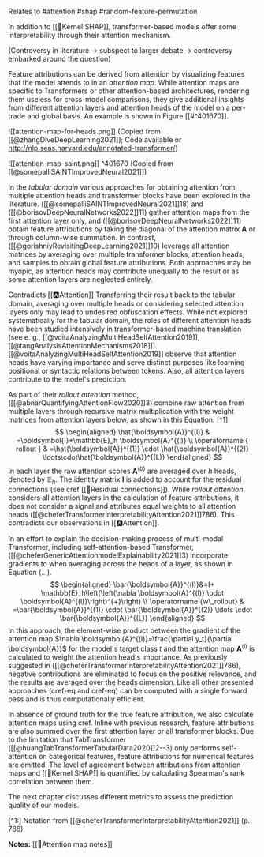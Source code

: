 Relates to #attention #shap #random-feature-permutation  

In addition to [[🧭Kernel SHAP]], transformer-based models offer some interpretability through their attention mechanism. 

(Controversy in literature -> subspect to larger debate -> controversy embarked around the question)

Feature attributions can be derived from attention by visualizing features that the model attends to in an *attention map*. While attention maps are specific to Transformers or other attention-based architectures, rendering them useless for cross-model comparisons, they give additional insights from different attention layers and attention heads of the model on a per-trade and global basis. An example is shown in Figure [[#^401670]].

![[attention-map-for-heads.png]]
(Copied from [[@zhangDiveDeepLearning2021]]; Code available or http://nlp.seas.harvard.edu/annotated-transformer/)

![[attention-map-saint.png]] ^401670
(Copied from [[@somepalliSAINTImprovedNeural2021]])

In the *tabular domain* various approaches for obtaining attention from multiple attention heads and transformer blocks have been explored in the literature. ([[@somepalliSAINTImprovedNeural2021]]18) and ([[@borisovDeepNeuralNetworks2022]]11) gather attention maps from the first attention layer only, and ([[@borisovDeepNeuralNetworks2022]]11) obtain feature attributions by taking the diagonal of the attention matrix $\boldsymbol{A}$ or through column-wise summation. In contrast, ([[@gorishniyRevisitingDeepLearning2021]]10) leverage all attention matrices by averaging over multiple transformer blocks, attention heads, and samples to obtain global feature attributions. Both approaches may be myopic, as attention heads may contribute unequally to the result or as some attention layers are neglected entirely.

Contradicts [[🅰️Attention]]
Transferring their result back to the tabular domain, averaging over multiple heads or considering selected attention layers only may lead to undesired obfuscation effects. 
While not explored systematically for the tabular domain, the roles of different attention heads have been studied intensively in transformer-based machine translation (see e. g., [[@voitaAnalyzingMultiHeadSelfAttention2019]], [[@tangAnalysisAttentionMechanisms2018]]).  [[@voitaAnalyzingMultiHeadSelfAttention2019]] observe that attention heads have varying importance and serve distinct purposes like learning positional or syntactic relations between tokens. Also, all attention layers contribute to the model's prediction. 


As part of their *rollout attention* method, ([[@abnarQuantifyingAttentionFlow2020]]3) combine raw attention from multiple layers through recursive matrix multiplication with the weight matrices from attention layers below, as shown in this Equation: [^1]
$$
\begin{aligned}
\hat{\boldsymbol{A}}^{(l)} & =\boldsymbol{I}+\mathbb{E}_h \boldsymbol{A}^{(l)} \\
\operatorname { rollout } & =\hat{\boldsymbol{A}}^{(1)} \cdot \hat{\boldsymbol{A}}^{(2)} \ldots\cdot\hat{\boldsymbol{A}}^{(L)}
\end{aligned}
$$
In each layer the raw attention scores $\boldsymbol{A}^{(b)}$ are averaged over $h$ heads, denoted by $\mathbb{E}_h$. The identity matrix $\boldsymbol{I}$ is added to account for the residual connections (see cref [[🔗Residual connections]]).  While *rollout attention* considers all attention layers in the calculation of feature attributions, it does not consider a signal and attributes equal weights to all attention heads ([[@cheferTransformerInterpretabilityAttention2021]]786). This contradicts our observations in [[🅰️Attention]].

In an effort to explain the decision-making process of multi-modal Transformer, including self-attention-based Transformer, ([[@cheferGenericAttentionmodelExplainability2021]]3) incorporate gradients to when averaging across the heads of a layer, as shown in Equation (...).
$$
\begin{aligned}
\bar{\boldsymbol{A}}^{(l)}&=I+ \mathbb{E}_h\left(\left(\nabla \boldsymbol{A}^{(l)} \odot \boldsymbol{A}^{(l)}\right)^{+}\right) \\
\operatorname {w\_rollout} & =\bar{\boldsymbol{A}}^{(1)} \cdot \bar{\boldsymbol{A}}^{(2)} \ldots \cdot \bar{\boldsymbol{A}}^{(L)}
\end{aligned}
$$
In this approach, the element-wise product between the gradient of the attention map $\nabla \boldsymbol{A}^{(l)}=\frac{\partial y_t}{\partial \boldsymbol{A}}$ for the model's target class $t$ and the attention map $\boldsymbol{A}^{(l)}$ is calculated to weight the attention head's importance. As previously suggested in ([[@cheferTransformerInterpretabilityAttention2021]]786), negative contributions are eliminated to focus on the positive relevance, and the results are averaged over the heads dimension. Like all other presented approaches (cref-eq and cref-eq) can be computed with a single forward pass and is thus computationally efficient.

In absence of ground truth for the true feature attribution, we also calculate attention maps using cref. Inline with previous research, feature attributions are also summed over the first attention layer or all transformer blocks. Due to the limitation that TabTransformer ([[@huangTabTransformerTabularData2020]]2--3) only performs self-attention on categorical features, feature attributions for numerical features are omitted. The level of agreement between attributions from attention maps and [[🧭Kernel SHAP]] is quantified by calculating Spearman's rank correlation between them.

The next chapter discusses different metrics to assess the prediction quality of our models.

[^1:] Notation from [[@cheferTransformerInterpretabilityAttention2021]] (p. 786).

**Notes:**
[[🧭Attention map notes]]